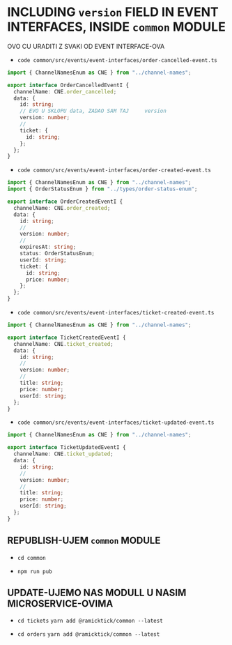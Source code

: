 # INCLUDING `version` FIELD IN EVENT INTERFACES, INSIDE `common` MODULE

OVO CU URADITI Z SVAKI OD EVENT INTERFACE-OVA

- `code common/src/events/event-interfaces/order-cancelled-event.ts`

```ts
import { ChannelNamesEnum as CNE } from "../channel-names";

export interface OrderCancelledEventI {
  channelName: CNE.order_cancelled;
  data: {
    id: string;
    // EVO U SKLOPU data, ZADAO SAM TAJ     version
    version: number;
    //
    ticket: {
      id: string;
    };
  };
}
```

- `code common/src/events/event-interfaces/order-created-event.ts`

```ts
import { ChannelNamesEnum as CNE } from "../channel-names";
import { OrderStatusEnum } from "../types/order-status-enum";

export interface OrderCreatedEventI {
  channelName: CNE.order_created;
  data: {
    id: string;
    //
    version: number;
    //
    expiresAt: string;
    status: OrderStatusEnum;
    userId: string;
    ticket: {
      id: string;
      price: number;
    };
  };
}

```

- `code common/src/events/event-interfaces/ticket-created-event.ts`

```ts
import { ChannelNamesEnum as CNE } from "../channel-names";

export interface TicketCreatedEventI {
  channelName: CNE.ticket_created;
  data: {
    id: string;
    //
    version: number;
    //
    title: string;
    price: number;
    userId: string;
  };
}
```

- `code common/src/events/event-interfaces/ticket-updated-event.ts`

```ts
import { ChannelNamesEnum as CNE } from "../channel-names";

export interface TicketUpdatedEventI {
  channelName: CNE.ticket_updated;
  data: {
    id: string;
    //
    version: number;
    //
    title: string;
    price: number;
    userId: string;
  };
}
```

## REPUBLISH-UJEM `common` MODULE

- `cd common`

- `npm run pub`

## UPDATE-UJEMO NAS MODULL U NASIM MICROSERVICE-OVIMA

- `cd tickets` `yarn add @ramicktick/common --latest`

- `cd orders` `yarn add @ramicktick/common --latest`


